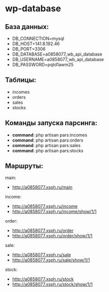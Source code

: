 # wp-database
## База данных:
- DB_CONNECTION=mysql
- DB_HOST=141.8.192.46
- DB_PORT=3306
- DB_DATABASE=a0858077_wb_api_database
- DB_USERNAME=a0858077_wb_api_database
- DB_PASSWORD=pqtd1awm25

## Таблицы:
- incomes
- orders
- sales
- stocks
  
## Команды запуска парсинга:
- **command**: php artisan pars:incomes
- **command**: php artisan pars:orders
- **command**: php artisan pars:sales
- **command**: php artisan pars:stocks

## Маршруты:
main:
- http://a0858077.xsph.ru/main
 
income:
- http://a0858077.xsph.ru/income
- http://a0858077.xsph.ru/income/show/1/1

order:
- http://a0858077.xsph.ru/order
- http://a0858077.xsph.ru/order/show/1/1

sale:
- http://a0858077.xsph.ru/sale
- http://a0858077.xsph.ru/sale/show/1/1

stock:
- http://a0858077.xsph.ru/stock
- http://a0858077.xsph.ru/stock/show/1/1
